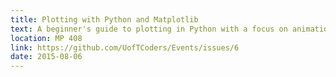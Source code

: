 ```yaml
---
title: Plotting with Python and Matplotlib
text: A beginner's guide to plotting in Python with a focus on animations and reproducible figures
location: MP 408
link: https://github.com/UofTCoders/Events/issues/6
date: 2015-08-06
---
```

